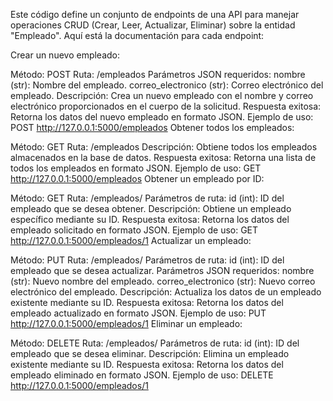 Este código define un conjunto de endpoints de una API para manejar operaciones CRUD (Crear, Leer, Actualizar, Eliminar) sobre la entidad "Empleado". Aquí está la documentación para cada endpoint:

Crear un nuevo empleado:

Método: POST
Ruta: /empleados
Parámetros JSON requeridos:
nombre (str): Nombre del empleado.
correo_electronico (str): Correo electrónico del empleado.
Descripción: Crea un nuevo empleado con el nombre y correo electrónico proporcionados en el cuerpo de la solicitud.
Respuesta exitosa:
Retorna los datos del nuevo empleado en formato JSON.
Ejemplo de uso: POST http://127.0.0.1:5000/empleados
Obtener todos los empleados:

Método: GET
Ruta: /empleados
Descripción: Obtiene todos los empleados almacenados en la base de datos.
Respuesta exitosa:
Retorna una lista de todos los empleados en formato JSON.
Ejemplo de uso: GET http://127.0.0.1:5000/empleados
Obtener un empleado por ID:

Método: GET
Ruta: /empleados/<id>
Parámetros de ruta:
id (int): ID del empleado que se desea obtener.
Descripción: Obtiene un empleado específico mediante su ID.
Respuesta exitosa:
Retorna los datos del empleado solicitado en formato JSON.
Ejemplo de uso: GET http://127.0.0.1:5000/empleados/1
Actualizar un empleado:

Método: PUT
Ruta: /empleados/<id>
Parámetros de ruta:
id (int): ID del empleado que se desea actualizar.
Parámetros JSON requeridos:
nombre (str): Nuevo nombre del empleado.
correo_electronico (str): Nuevo correo electrónico del empleado.
Descripción: Actualiza los datos de un empleado existente mediante su ID.
Respuesta exitosa:
Retorna los datos del empleado actualizado en formato JSON.
Ejemplo de uso: PUT http://127.0.0.1:5000/empleados/1
Eliminar un empleado:

Método: DELETE
Ruta: /empleados/<id>
Parámetros de ruta:
id (int): ID del empleado que se desea eliminar.
Descripción: Elimina un empleado existente mediante su ID.
Respuesta exitosa:
Retorna los datos del empleado eliminado en formato JSON.
Ejemplo de uso: DELETE http://127.0.0.1:5000/empleados/1
